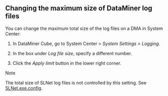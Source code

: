 ## Changing the maximum size of DataMiner log files

You can change the maximum total size of the log files on a DMA in System Center:

1. In DataMiner Cube, go to System Center \> *System Settings \> Logging*.

2. In the box under *Log file size*, specify a different number.

3. Click the *Apply limit* button in the lower right corner.

> [!NOTE]
> The total size of SLNet log files is not controlled by this setting. See [SLNet.exe.config](../../part_7/SkylineDataminerFolder/SLNet_exe_config.md#slnetexeconfig).

 
